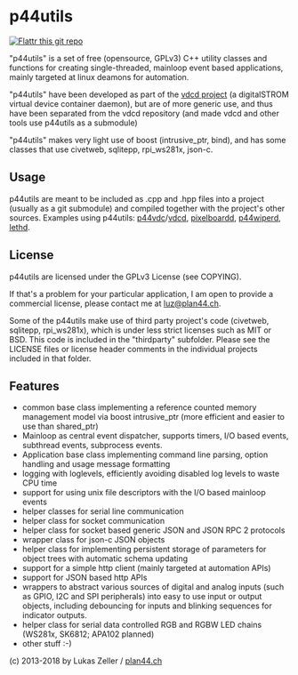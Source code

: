 
p44utils
========

[![Flattr this git repo](http://api.flattr.com/button/flattr-badge-large.png)](https://flattr.com/submit/auto?user_id=luz&url=https://github.com/plan44/p44utils&title=p44utils&language=&tags=github&category=software) 

"p44utils" is a set of free (opensource, GPLv3) C++ utility classes and functions for creating single-threaded, mainloop event based applications, mainly targeted at linux deamons for automation.

"p44utils" have been developed as part of the [vdcd project](https://github.com/plan44/vdcd) (a digitalSTROM virtual device container daemon), but are of more generic use, and thus have been separated from the vdcd repository (and made vdcd and other tools use p44utils as a submodule)

"p44utils" makes very light use of boost (intrusive\_ptr, bind), and has some classes that use civetweb, sqlitepp, rpi_ws281x, json-c.

Usage
-----
p44utils are meant to be included as .cpp and .hpp files into a project (usually as a git submodule) and compiled together with the project's other sources.
Examples using p44utils: [p44vdc](https://github.com/plan44/p44vdc)/[vdcd](https://github.com/plan44/vdcd), [pixelboardd](https://github.com/plan44/pixelboardd), [p44wiperd](https://github.com/plan44/p44wiperd), [lethd](https://github.com/plan44/lethd).

License
-------

p44utils are licensed under the GPLv3 License (see COPYING).

If that's a problem for your particular application, I am open to provide a commercial license, please contact me at [luz@plan44.ch](mailto:luz@plan44.ch).

Some of the p44utils make use of third party project's code (civetweb, sqlitepp, rpi_ws281x), which is under less strict licenses such as MIT or BSD. This code is included in the "thirdparty" subfolder. Please see the LICENSE files or license header comments in the individual projects included in that folder.


Features
--------

- common base class implementing a reference counted memory management model via boost intrusive\_ptr (more efficient and easier to use than shared\_ptr)
- Mainloop as central event dispatcher, supports timers, I/O based events, subthread events, subprocess events.
- Application base class implementing command line parsing, option handling and usage message formatting
- logging with loglevels, efficiently avoiding disabled log levels to waste CPU time
- support for using unix file descriptors with the I/O based mainloop events
- helper classes for serial line communication
- helper class for socket communication
- helper class for socket based generic JSON and JSON RPC 2 protocols
- wrapper class for json-c JSON objects
- helper class for implementing persistent storage of parameters for object trees with automatic schema updating
- support for a simple http client (mainly targeted at automation APIs)
- support for JSON based http APIs
- wrappers to abstract various sources of digital and analog inputs (such as GPIO, I2C and SPI peripherals) into easy to use input or output objects, including debouncing for inputs and blinking sequences for indicator outputs.
- helper class for serial data controlled RGB and RGBW LED chains (WS281x, SK6812; APA102 planned)
- other stuff :-)

(c) 2013-2018 by Lukas Zeller / [plan44.ch](http://www.plan44.ch/opensource)







